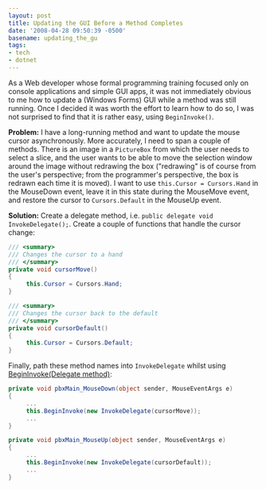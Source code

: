 ```yaml
---
layout: post
title: Updating the GUI Before a Method Completes
date: '2008-04-28 09:50:39 -0500'
basename: updating_the_gu
tags:
- tech
- dotnet
---
```


As a Web developer whose formal programming training focused only on console
applications and simple GUI apps, it was not immediately obvious to me how to
update a (Windows Forms) GUI while a method was still running. Once I decided it
was worth the effort to learn how to do so, I was not surprised to find that it
is rather easy, using `BeginInvoke()`.

<!--more-->

**Problem:** I have a long-running method and want to update the mouse cursor
asynchronously. More accurately, I need to span a couple of methods. There is an
image in a `PictureBox` from which the user needs to select a slice, and the
user wants to be able to move the selection window around the image without
redrawing the box ("redrawing" is of course from the user's perspective; from
the programmer's perspective, the box is redrawn each time it is moved). I want
to use `this.Cursor = Cursors.Hand` in the MouseDown event, leave it in this
state during the MouseMove event, and restore the cursor to `Cursors.Default` in
the MouseUp event.

**Solution:** Create a delegate method, i.e. `public delegate void
InvokeDelegate();`. Create a couple of functions that handle the cursor change:

```csharp
/// <summary>
/// Changes the cursor to a hand
/// </summary>
private void cursorMove()
{
     this.Cursor = Cursors.Hand;
}

/// <summary>
/// Changes the cursor back to the default
/// </summary>
private void cursorDefault()
{
     this.Cursor = Cursors.Default;
}
```

Finally, path these method names into `InvokeDelegate` whilst using <a
class="code"
href="http://msdn2.microsoft.com/en-us/library/0b1bf3y3.aspx?url=/library/en-us/netframework/aa663324.aspx_con/html/1e8d04dd-b7cf-41e7-8560-54b4381beb0f.asp?frame=true">BeginInvoke(Delegate
method)</a>:

```csharp
private void pbxMain_MouseDown(object sender, MouseEventArgs e)
{
     ...
     this.BeginInvoke(new InvokeDelegate(cursorMove));
     ...
}

private void pbxMain_MouseUp(object sender, MouseEventArgs e)
{
     ...
     this.BeginInvoke(new InvokeDelegate(cursorDefault));
     ...
}
```
